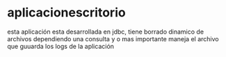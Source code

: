 # aplicacionescritorio
esta aplicación esta desarrollada en jdbc, tiene borrado dinamico de archivos dependiendo una consulta y o mas importante maneja el archivo  que guuarda los logs de la aplicación
